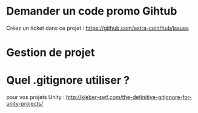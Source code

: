 Demander un code promo Gihtub
===

Créez un ticket dans ce projet : https://github.com/extra-coin/hub/issues


Gestion de projet
==

Quel .gitignore utiliser ?
==
pour vos projets Unity : http://kleber-swf.com/the-definitive-gitignore-for-unity-projects/

